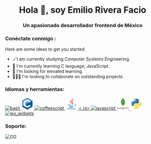 <h1 align="center">Hola 👋, soy Emilio Rivera Facio</h1>
<h3 align="center">Un apasionado desarrollador frontend de México</h3>

<h3 align="left">Conéctate conmigo :</h3>
<p align="left">
</p>

Here are some ideas to get you started:

- 🪄I am currently studying Computer Systems Engineering.
- 🌱 I'm currently learning C language, JavaScript.
- 🚀 I'm looking for elevated learning.
- 👨🏻‍💻 I'm looking to collaborate on outstanding projects.

<h3 align="left">Idiomas y herramientas:</h3>
<p align="left"> <a href="https:// www.gnu.org/software/bash/" target="_blank" rel="noreferrer"> <img src="https://www.vectorlogo.zone/logos/gnu_bash/gnu_bash-icon.svg" alt=" bash" width="40" height="40"/> </a> <a href="https://www.cprogramming.com/" target="_blank" rel="noreferrer"> <img src=" https://raw.githubusercontent.com/devicons/devicon/master/icons/c/c-original.svg" alt="c" width="40" height="40"/> </a> <a href ="https://offeescript.org" target="_blank" rel="noreferrer"> <img src="https://raw.githubusercontent.com/devicons/devicon/master/icons/coffeescript/coffeescript-original- wordmark.svg" alt="coffeescript" width="40" height="40"/> </a> <a href="https://www.java.com" target="_blank" rel="noreferrer" > <img src="https://raw.githubusercontent.com/devicons/devicon/master/icons/java/java-original.svg" alt="java" width="40" height="40"/> < /a> <a href="https://developer.mozilla.org/en-US/docs/Web/JavaScript" target="_blank" rel="noreferrer"> <img src="https://raw. githubusercontent.com/devicons/devicon/master/icons/javascript/javascript-original.svg" alt="javascript" width="40" height="40"/> </a> <a href="https:// www.mongodb.com/" target="_blank" rel="noreferrer"> <img src="https://raw.githubusercontent.com/devicons/devicon/master/icons/mongodb/mongodb-original-wordmark.svg " alt="mongodb" width="40" height="40"/> </a> <a href="https://www.python.org" target="_blank" rel="noreferrer"> <img src="https://raw.githubusercontent.com/devicons/devicon/master/icons/python/python-original.svg" alt="python" width="40" height="40"/> </a> <a href="https://www.wxwidgets.org/" target="_blank" rel="noreferrer"> <img src="https://upload.wikimedia.org/wikipedia/commons/b/bb/WxWidgets.svg" alt="wx_widgets" width="40" height="40"/> </a> </p>

<h3 align="left">Soporte:</h3>
<p> <a href="https://www.buymeacoffee.com/GG"> <img align="left" src="https://cdn .buymeacoffee.com/buttons/v2/default-amarillo.png" height="50" width="210" alt="GG" /></a> </p> <br><br>
